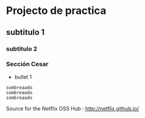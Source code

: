 # Projecto de practica
## subtitulo 1
### subtitulo 2

### Sección Cesar

* bullet 1
```
sombreaado
sombreaado
sombreaado
```

Source for the Netflix OSS Hub : http://netflix.github.io/
